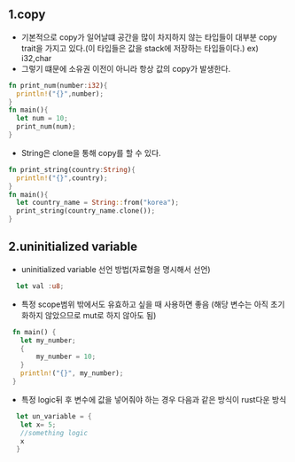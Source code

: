 1.copy
------------
 - 기본적으로 copy가 일어날떄 공간을 많이 차지하지 않는 타입들이 대부분
   copy trait을 가지고 있다.(이 타입들은 값을 stack에 저장하는 타입들이다.) ex) i32,char
 - 그렇기 떄문에 소유권 이전이 아니라 항상 값의 copy가 발생한다.

  ```rust
  fn print_num(number:i32){
    println!("{}",number);
  }
  fn main(){
    let num = 10;
    print_num(num);
  }
  ```
 - String은 clone을 통해 copy를 할 수 있다.
  ```rust
  fn print_string(country:String){
    println!("{}",country);
  }
  fn main(){
    let country_name = String::from("korea");
    print_string(country_name.clone());
  }
  ```

2.uninitialized variable
------------------------
 - uninitialized variable 선언 방법(자료형을 명시해서 선언)
```rust
  let val :u8;
```
 - 특정 scope범위 밖에서도 유효하고 싶을 때 사용하면 좋음
   (해당 변수는 아직 초기화하지 않았으므로 mut로 하지 않아도 됨)
 ```rust
  fn main() {
    let my_number;
    {
        my_number = 10;
    }
    println!("{}", my_number);
  }
 ```
 - 특정 logic뒤 후 변수에 값을 넣어줘야 하는 경우 다음과 같은 방식이 rust다운 방식
 ```rust
   let un_variable = {
    let x= 5;
    //something logic
    x
   }
 ```
